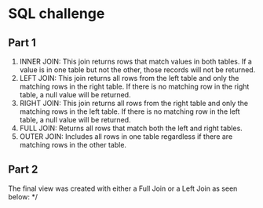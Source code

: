 # SQL challenge
## Part 1
1) INNER JOIN: This join returns rows that match values in both tables. 
If a value is in one table but not the other, those records will not be returned.
2) LEFT JOIN: This join returns all rows from the left table and only the matching rows 
in the right table. If there is no matching row in the right table, a null value will be returned.
3) RIGHT JOIN: This join returns all rows from the right table and only the matching rows 
in the left table. If there is no matching row in the left table, a null value will be returned.
4) FULL JOIN: Returns all rows that match both the left and right tables. 
5) OUTER JOIN: Includes all rows in one table regardless if there are matching rows in the other table.

## Part 2
The final view was created with either a Full Join or a Left Join as seen below: */
